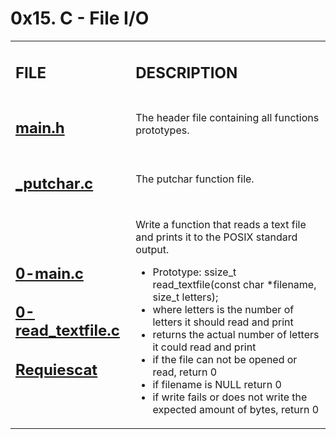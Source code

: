 <h1>0x15. C - File I/O</h1>

<table>
    <tr>
        <td><h2><strong>FILE</strong></h2></td>
        <td><h2><strong>DESCRIPTION</strong></h2></td>
    </tr>
    <tr>
        <td><h2><a href="https://github.com/LivingDemonness28/alx-low_level_programming/blob/master/0x15-file_io/main.h" target="_blank">main.h</a></h2></td>
        <td>The header file containing all functions prototypes.</td>
    </tr>
    <tr>
        <td><h2><a href="https://github.com/LivingDemonness28/alx-low_level_programming/blob/master/0x15-file_io/_putchar.c" target="_blank">_putchar.c</a></h2></td>
        <td>The putchar function file.</td>
    </tr>
    <tr>
        <td>
            <h2><a href="https://github.com/LivingDemonness28/alx-low_level_programming/blob/master/0x15-file_io/0-main.c" target="_blank">0-main.c</a></h2>
            <h2><a href="https://github.com/LivingDemonness28/alx-low_level_programming/blob/master/0x15-file_io/0-read_textfile.c" target="_blank">0-read_textfile.c</a></h2>
            <h2><a href="https://github.com/LivingDemonness28/alx-low_level_programming/blob/master/0x15-file_io/Requiescat" target="_blank">Requiescat</a></h2>
        </td>
        <td>
            <p>Write a function that reads a text file and prints it to the POSIX standard output.</p>
            <ul>
                <li>Prototype: ssize_t read_textfile(const char *filename, size_t letters);</li>
                <li>where letters is the number of letters it should read and print</li>
                <li>returns the actual number of letters it could read and print</li>
                <li>if the file can not be opened or read, return 0</li>
                <li>if filename is NULL return 0</li>
                <li>if write fails or does not write the expected amount of bytes, return 0</li>
            </ul>
        </td>
    </tr>
</table>